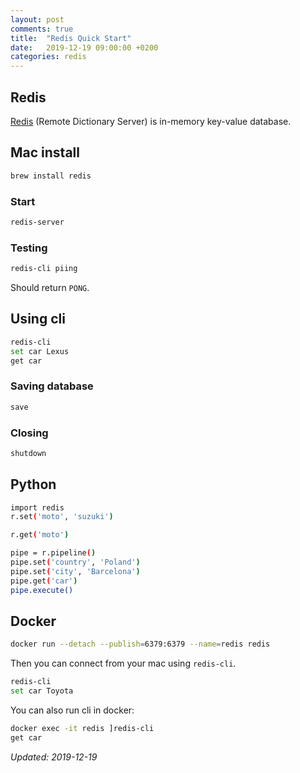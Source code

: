 ```yaml
---
layout: post
comments: true
title:  "Redis Quick Start"
date:   2019-12-19 09:00:00 +0200
categories: redis
---
```


## Redis

[Redis](https://redis.io/) (Remote Dictionary Server) is in-memory key-value database.


## Mac install

``` sh
brew install redis
```

### Start

``` sh
redis-server
```

### Testing

``` sh
redis-cli piing
```

Should return `PONG`.

## Using cli

``` sh
redis-cli
set car Lexus
get car
```

### Saving database

``` sh
save
```

### Closing

``` sh
shutdown
```

## Python 

``` sh
import redis
r.set('moto', 'suzuki')
```

``` sh
r.get('moto')
```

``` sh
pipe = r.pipeline()
pipe.set('country', 'Poland')
pipe.set('city', 'Barcelona')
pipe.get('car')
pipe.execute()
```

## Docker

``` sh
docker run --detach --publish=6379:6379 --name=redis redis
```

Then you can connect from your mac using `redis-cli`.

``` sh
redis-cli
set car Toyota
```

You can also run cli in docker:

``` sh
docker exec -it redis ]redis-cli
get car
```

_Updated: 2019-12-19_
